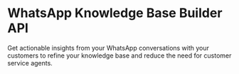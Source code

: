 # WhatsApp Knowledge Base Builder API

Get actionable insights from your WhatsApp conversations with your customers to refine your knowledge base and reduce the need for customer service agents.
